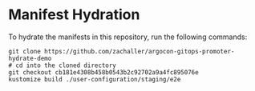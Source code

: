 # Manifest Hydration

To hydrate the manifests in this repository, run the following commands:

```shell
git clone https://github.com/zachaller/argocon-gitops-promoter-hydrate-demo
# cd into the cloned directory
git checkout cb181e4308b458b0543b2c92702a9a4fc895076e
kustomize build ./user-configuration/staging/e2e
```
